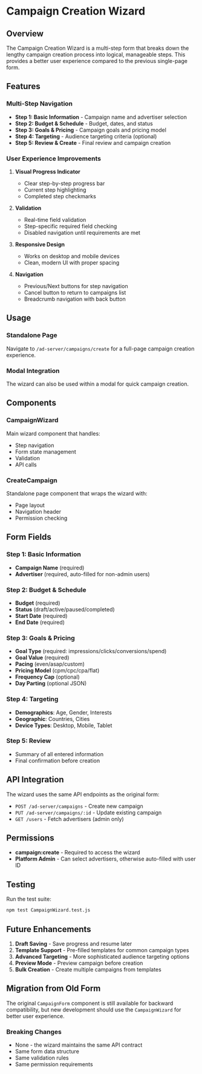 # Campaign Creation Wizard

## Overview

The Campaign Creation Wizard is a multi-step form that breaks down the lengthy campaign creation process into logical, manageable steps. This provides a better user experience compared to the previous single-page form.

## Features

### Multi-Step Navigation

- **Step 1: Basic Information** - Campaign name and advertiser selection
- **Step 2: Budget & Schedule** - Budget, dates, and status
- **Step 3: Goals & Pricing** - Campaign goals and pricing model
- **Step 4: Targeting** - Audience targeting criteria (optional)
- **Step 5: Review & Create** - Final review and campaign creation

### User Experience Improvements

1. **Visual Progress Indicator**
   - Clear step-by-step progress bar
   - Current step highlighting
   - Completed step checkmarks

2. **Validation**
   - Real-time field validation
   - Step-specific required field checking
   - Disabled navigation until requirements are met

3. **Responsive Design**
   - Works on desktop and mobile devices
   - Clean, modern UI with proper spacing

4. **Navigation**
   - Previous/Next buttons for step navigation
   - Cancel button to return to campaigns list
   - Breadcrumb navigation with back button

## Usage

### Standalone Page

Navigate to `/ad-server/campaigns/create` for a full-page campaign creation experience.

### Modal Integration

The wizard can also be used within a modal for quick campaign creation.

## Components

### CampaignWizard

Main wizard component that handles:

- Step navigation
- Form state management
- Validation
- API calls

### CreateCampaign

Standalone page component that wraps the wizard with:

- Page layout
- Navigation header
- Permission checking

## Form Fields

### Step 1: Basic Information

- **Campaign Name** (required)
- **Advertiser** (required, auto-filled for non-admin users)

### Step 2: Budget & Schedule

- **Budget** (required)
- **Status** (draft/active/paused/completed)
- **Start Date** (required)
- **End Date** (required)

### Step 3: Goals & Pricing

- **Goal Type** (required: impressions/clicks/conversions/spend)
- **Goal Value** (required)
- **Pacing** (even/asap/custom)
- **Pricing Model** (cpm/cpc/cpa/flat)
- **Frequency Cap** (optional)
- **Day Parting** (optional JSON)

### Step 4: Targeting

- **Demographics**: Age, Gender, Interests
- **Geographic**: Countries, Cities
- **Device Types**: Desktop, Mobile, Tablet

### Step 5: Review

- Summary of all entered information
- Final confirmation before creation

## API Integration

The wizard uses the same API endpoints as the original form:

- `POST /ad-server/campaigns` - Create new campaign
- `PUT /ad-server/campaigns/:id` - Update existing campaign
- `GET /users` - Fetch advertisers (admin only)

## Permissions

- **campaign:create** - Required to access the wizard
- **Platform Admin** - Can select advertisers, otherwise auto-filled with user ID

## Testing

Run the test suite:

```bash
npm test CampaignWizard.test.js
```

## Future Enhancements

1. **Draft Saving** - Save progress and resume later
2. **Template Support** - Pre-filled templates for common campaign types
3. **Advanced Targeting** - More sophisticated audience targeting options
4. **Preview Mode** - Preview campaign before creation
5. **Bulk Creation** - Create multiple campaigns from templates

## Migration from Old Form

The original `CampaignForm` component is still available for backward compatibility, but new development should use the `CampaignWizard` for better user experience.

### Breaking Changes

- None - the wizard maintains the same API contract
- Same form data structure
- Same validation rules
- Same permission requirements
